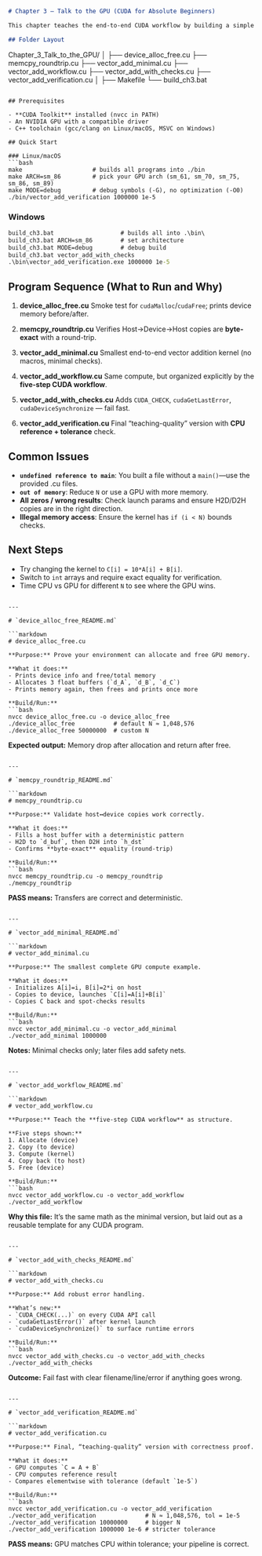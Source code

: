 
```markdown
# Chapter 3 — Talk to the GPU (CUDA for Absolute Beginners)

This chapter teaches the end-to-end CUDA workflow by building a simple but canonical program: **vector addition (C = A + B)**. You’ll learn how host (CPU) and device (GPU) memory differ, how to allocate/copy/free device memory, how to launch a kernel, how to add robust error checking, and how to verify GPU results against a CPU reference.

## Folder Layout

```

Chapter_3_Talk_to_the_GPU/
│
├── device_alloc_free.cu
├── memcpy_roundtrip.cu
├── vector_add_minimal.cu
├── vector_add_workflow.cu
├── vector_add_with_checks.cu
├── vector_add_verification.cu
│
├── Makefile
└── build_ch3.bat

````

## Prerequisites

- **CUDA Toolkit** installed (nvcc in PATH)
- An NVIDIA GPU with a compatible driver
- C++ toolchain (gcc/clang on Linux/macOS, MSVC on Windows)

## Quick Start

### Linux/macOS
```bash
make                    # builds all programs into ./bin
make ARCH=sm_86         # pick your GPU arch (sm_61, sm_70, sm_75, sm_86, sm_89)
make MODE=debug         # debug symbols (-G), no optimization (-O0)
./bin/vector_add_verification 1000000 1e-5
````

### Windows

```bat
build_ch3.bat                   # builds all into .\bin\
build_ch3.bat ARCH=sm_86        # set architecture
build_ch3.bat MODE=debug        # debug build
build_ch3.bat vector_add_with_checks
.\bin\vector_add_verification.exe 1000000 1e-5
```

## Program Sequence (What to Run and Why)

1. **device_alloc_free.cu**
   Smoke test for `cudaMalloc`/`cudaFree`; prints device memory before/after.

2. **memcpy_roundtrip.cu**
   Verifies Host→Device→Host copies are **byte-exact** with a round-trip.

3. **vector_add_minimal.cu**
   Smallest end-to-end vector addition kernel (no macros, minimal checks).

4. **vector_add_workflow.cu**
   Same compute, but organized explicitly by the **five-step CUDA workflow**.

5. **vector_add_with_checks.cu**
   Adds `CUDA_CHECK`, `cudaGetLastError`, `cudaDeviceSynchronize` — fail fast.

6. **vector_add_verification.cu**
   Final “teaching-quality” version with **CPU reference + tolerance** check.

## Common Issues

* **`undefined reference to main`**: You built a file without a `main()`—use the provided .cu files.
* **`out of memory`**: Reduce `N` or use a GPU with more memory.
* **All zeros / wrong results**: Check launch params and ensure H2D/D2H copies are in the right direction.
* **Illegal memory access**: Ensure the kernel has `if (i < N)` bounds checks.

## Next Steps

* Try changing the kernel to `C[i] = 10*A[i] + B[i]`.
* Switch to `int` arrays and require exact equality for verification.
* Time CPU vs GPU for different `N` to see where the GPU wins.

````

---

# `device_alloc_free_README.md`

```markdown
# device_alloc_free.cu

**Purpose:** Prove your environment can allocate and free GPU memory.

**What it does:**
- Prints device info and free/total memory
- Allocates 3 float buffers (`d_A`, `d_B`, `d_C`)
- Prints memory again, then frees and prints once more

**Build/Run:**
```bash
nvcc device_alloc_free.cu -o device_alloc_free
./device_alloc_free           # default N ≈ 1,048,576
./device_alloc_free 50000000  # custom N
````

**Expected output:** Memory drop after allocation and return after free.

````

---

# `memcpy_roundtrip_README.md`

```markdown
# memcpy_roundtrip.cu

**Purpose:** Validate host↔device copies work correctly.

**What it does:**
- Fills a host buffer with a deterministic pattern
- H2D to `d_buf`, then D2H into `h_dst`
- Confirms **byte-exact** equality (round-trip)

**Build/Run:**
```bash
nvcc memcpy_roundtrip.cu -o memcpy_roundtrip
./memcpy_roundtrip
````

**PASS means:** Transfers are correct and deterministic.

````

---

# `vector_add_minimal_README.md`

```markdown
# vector_add_minimal.cu

**Purpose:** The smallest complete GPU compute example.

**What it does:**
- Initializes A[i]=i, B[i]=2*i on host
- Copies to device, launches `C[i]=A[i]+B[i]`
- Copies C back and spot-checks results

**Build/Run:**
```bash
nvcc vector_add_minimal.cu -o vector_add_minimal
./vector_add_minimal 1000000
````

**Notes:** Minimal checks only; later files add safety nets.

````

---

# `vector_add_workflow_README.md`

```markdown
# vector_add_workflow.cu

**Purpose:** Teach the **five-step CUDA workflow** as structure.

**Five steps shown:**
1. Allocate (device)  
2. Copy (to device)  
3. Compute (kernel)  
4. Copy back (to host)  
5. Free (device)

**Build/Run:**
```bash
nvcc vector_add_workflow.cu -o vector_add_workflow
./vector_add_workflow
````

**Why this file:** It’s the same math as the minimal version, but laid out as a reusable template for any CUDA program.

````

---

# `vector_add_with_checks_README.md`

```markdown
# vector_add_with_checks.cu

**Purpose:** Add robust error handling.

**What’s new:**
- `CUDA_CHECK(...)` on every CUDA API call
- `cudaGetLastError()` after kernel launch
- `cudaDeviceSynchronize()` to surface runtime errors

**Build/Run:**
```bash
nvcc vector_add_with_checks.cu -o vector_add_with_checks
./vector_add_with_checks
````

**Outcome:** Fail fast with clear filename/line/error if anything goes wrong.

````

---

# `vector_add_verification_README.md`

```markdown
# vector_add_verification.cu

**Purpose:** Final, “teaching-quality” version with correctness proof.

**What it does:**
- GPU computes `C = A + B`
- CPU computes reference result
- Compares elementwise with tolerance (default `1e-5`)

**Build/Run:**
```bash
nvcc vector_add_verification.cu -o vector_add_verification
./vector_add_verification              # N ≈ 1,048,576, tol = 1e-5
./vector_add_verification 10000000     # bigger N
./vector_add_verification 1000000 1e-6 # stricter tolerance
````

**PASS means:** GPU matches CPU within tolerance; your pipeline is correct.

